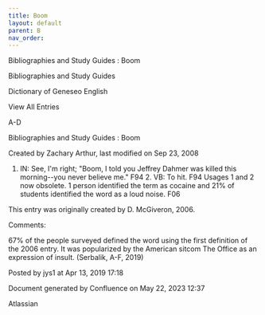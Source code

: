 ```yaml
---
title: Boom
layout: default
parent: B
nav_order:
---
```


Bibliographies and Study Guides : Boom

Bibliographies and Study Guides

Dictionary of Geneseo English

View All Entries

A-D

Bibliographies and Study Guides : Boom

Created by  Zachary Arthur, last modified on Sep 23, 2008

1. IN: See, I'm right; &quot;Boom, I told you Jeffrey Dahmer was killed this morning--you never believe me.&quot; F94 2. VB: To hit. F94 Usages 1 and 2 now obsolete. 1 person identified the term as cocaine and 21% of students identified the word as a loud noise. F06 

This entry was originally created by D. McGiveron, 2006.

Comments:

67% of the people surveyed defined the word using the first definition of the 2006 entry. It was popularized by the American sitcom The Office as an expression of insult. (Serbalik, A-F, 2019)

Posted by jys1 at Apr 13, 2019 17:18

Document generated by Confluence on May 22, 2023 12:37

Atlassian
